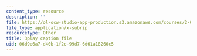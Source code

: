 ```yaml
---
content_type: resource
description: ''
file: https://ol-ocw-studio-app-production.s3.amazonaws.com/courses/2-003sc-engineering-dynamics-fall-2011/06d9e6a7d40b1f2c99d76d61a18260c5_p9DHjoLS3GA.srt
file_type: application/x-subrip
resourcetype: Other
title: 3play caption file
uid: 06d9e6a7-d40b-1f2c-99d7-6d61a18260c5
---
```

